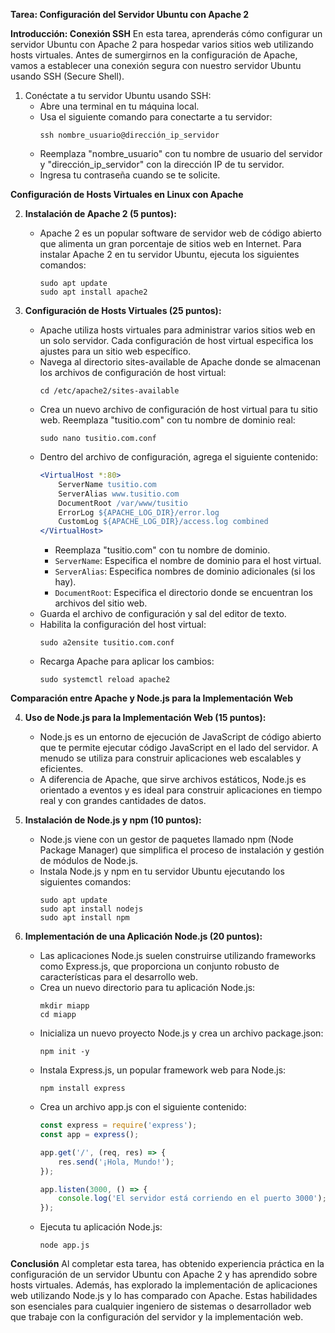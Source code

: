 **Tarea: Configuración del Servidor Ubuntu con Apache 2**


**Introducción: Conexión SSH**
En esta tarea, aprenderás cómo configurar un servidor Ubuntu con Apache 2 para hospedar varios sitios web utilizando hosts virtuales. Antes de sumergirnos en la configuración de Apache, vamos a establecer una conexión segura con nuestro servidor Ubuntu usando SSH (Secure Shell).

1. Conéctate a tu servidor Ubuntu usando SSH:
   - Abre una terminal en tu máquina local.
   - Usa el siguiente comando para conectarte a tu servidor:
     ```
     ssh nombre_usuario@dirección_ip_servidor
     ```
   - Reemplaza "nombre_usuario" con tu nombre de usuario del servidor y "dirección_ip_servidor" con la dirección IP de tu servidor.
   - Ingresa tu contraseña cuando se te solicite.

**Configuración de Hosts Virtuales en Linux con Apache**

2. **Instalación de Apache 2 (5 puntos):**
   - Apache 2 es un popular software de servidor web de código abierto que alimenta un gran porcentaje de sitios web en Internet. Para instalar Apache 2 en tu servidor Ubuntu, ejecuta los siguientes comandos:
     ```
     sudo apt update
     sudo apt install apache2
     ```

3. **Configuración de Hosts Virtuales (25 puntos):**
   - Apache utiliza hosts virtuales para administrar varios sitios web en un solo servidor. Cada configuración de host virtual especifica los ajustes para un sitio web específico.
   - Navega al directorio sites-available de Apache donde se almacenan los archivos de configuración de host virtual:
     ```
     cd /etc/apache2/sites-available
     ```
   - Crea un nuevo archivo de configuración de host virtual para tu sitio web. Reemplaza "tusitio.com" con tu nombre de dominio real:
     ```
     sudo nano tusitio.com.conf
     ```
   - Dentro del archivo de configuración, agrega el siguiente contenido:
     ```apache
     <VirtualHost *:80>
         ServerName tusitio.com
         ServerAlias www.tusitio.com
         DocumentRoot /var/www/tusitio
         ErrorLog ${APACHE_LOG_DIR}/error.log
         CustomLog ${APACHE_LOG_DIR}/access.log combined
     </VirtualHost>
     ```
     - Reemplaza "tusitio.com" con tu nombre de dominio.
     - `ServerName`: Especifica el nombre de dominio para el host virtual.
     - `ServerAlias`: Especifica nombres de dominio adicionales (si los hay).
     - `DocumentRoot`: Especifica el directorio donde se encuentran los archivos del sitio web.
   - Guarda el archivo de configuración y sal del editor de texto.
   - Habilita la configuración del host virtual:
     ```
     sudo a2ensite tusitio.com.conf
     ```
   - Recarga Apache para aplicar los cambios:
     ```
     sudo systemctl reload apache2
     ```

**Comparación entre Apache y Node.js para la Implementación Web**

4. **Uso de Node.js para la Implementación Web (15 puntos):**
   - Node.js es un entorno de ejecución de JavaScript de código abierto que te permite ejecutar código JavaScript en el lado del servidor. A menudo se utiliza para construir aplicaciones web escalables y eficientes.
   - A diferencia de Apache, que sirve archivos estáticos, Node.js es orientado a eventos y es ideal para construir aplicaciones en tiempo real y con grandes cantidades de datos.

5. **Instalación de Node.js y npm (10 puntos):**
   - Node.js viene con un gestor de paquetes llamado npm (Node Package Manager) que simplifica el proceso de instalación y gestión de módulos de Node.js.
   - Instala Node.js y npm en tu servidor Ubuntu ejecutando los siguientes comandos:
     ```
     sudo apt update
     sudo apt install nodejs
     sudo apt install npm
     ```

6. **Implementación de una Aplicación Node.js (20 puntos):**
   - Las aplicaciones Node.js suelen construirse utilizando frameworks como Express.js, que proporciona un conjunto robusto de características para el desarrollo web.
   - Crea un nuevo directorio para tu aplicación Node.js:
     ```
     mkdir miapp
     cd miapp
     ```
   - Inicializa un nuevo proyecto Node.js y crea un archivo package.json:
     ```
     npm init -y
     ```
   - Instala Express.js, un popular framework web para Node.js:
     ```
     npm install express
     ```
   - Crea un archivo app.js con el siguiente contenido:
     ```javascript
     const express = require('express');
     const app = express();

     app.get('/', (req, res) => {
         res.send('¡Hola, Mundo!');
     });

     app.listen(3000, () => {
         console.log('El servidor está corriendo en el puerto 3000');
     });
     ```
   - Ejecuta tu aplicación Node.js:
     ```
     node app.js
     ```

**Conclusión**
Al completar esta tarea, has obtenido experiencia práctica en la configuración de un servidor Ubuntu con Apache 2 y has aprendido sobre hosts virtuales. Además, has explorado la implementación de aplicaciones web utilizando Node.js y lo has comparado con Apache. Estas habilidades son esenciales para cualquier ingeniero de sistemas o desarrollador web que trabaje con la configuración del servidor y la implementación web.
